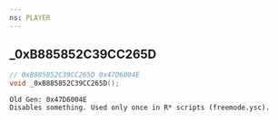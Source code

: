 ```yaml
---
ns: PLAYER
---
```

## _0xB885852C39CC265D

```c
// 0xB885852C39CC265D 0x47D6004E
void _0xB885852C39CC265D();
```

```
Old Gen: 0x47D6004E  
Disables something. Used only once in R* scripts (freemode.ysc).  
```

